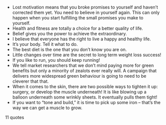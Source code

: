  - Lost motivation means that you broke promises to yourself and haven’t corrected them yet. You need to believe in yourself again. This can only happen when you start fulfilling the small promises you make to yourself.
 - Health and fitness are totally a choice for a better quality of life.
 - Belief gives you the power to achieve the extraordinary.
 - I believe that everyone has the right to live a happy and healthy life.
 - It’s your body. Tell it what to do.
 - The best diet is the one that you don’t know you are on.
 - Little changes over time are the secret to long term weight loss success!
 - If you like to run, you should keep running!
 - We tell market researchers that we don’t mind paying more for green benefits but only a minority of zealots ever really will. A campaign that delivers more widespread green behaviour is going to need to be cleverer that that.
 - When it comes to the skin, there are two possible ways to tighten it up: surgery, or develop the muscle underneath! It is like blowing up a balloon underneath some wrinkly sheets. It eventually pulls them tight!
 - If you want to “tone and build,” it is time to pick up some iron – that’s the way we can get a muscle to grow.

11 quotes